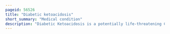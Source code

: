 ```yaml
---
pageid: 56526
title: "Diabetic ketoacidosis"
short_summary: "Medical condition"
description: "Diabetic Ketoacidosis is a potentially life-threatening Complication of Diabetes Mellitus. Signs and Symptoms may include vomiting abdominal Pain Breathing increased urine Weakness Confusion and sometimes Loss of Consciousness. A Person's Breath can develop a specific Fruity Smell. The Onset of Symptoms is usually rapid. People without a diabetes Diagnosis can develop Dka as the first obvious Symptom."
---
```


